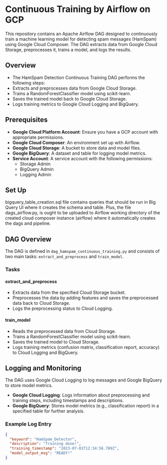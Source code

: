 # Continuous Training by Airflow on GCP
This repository contains an Apache Airflow DAG designed to continuously train a machine learning model for detecting spam messages (HamSpam) using Google Cloud Composer. The DAG extracts data from Google Cloud Storage, preprocesses it, trains a model, and logs the results.


## Overview

- The HamSpam Detection Continuous Training DAG performs the following steps:
- Extracts and preprocesses data from Google Cloud Storage.
- Trains a RandomForestClassifier model using scikit-learn.
- Saves the trained model back to Google Cloud Storage.
- Logs training metrics to Google Cloud Logging and BigQuery.

## Prerequisites

- **Google Cloud Platform Account**: Ensure you have a GCP account with appropriate permissions.
- **Google Cloud Composer**: An environment set up with Airflow.
- **Google Cloud Storage**: A bucket to store data and model files.
- **Google BigQuery**: A dataset and table for logging model metrics.
- **Service Account**: A service account with the following permissions:
  - Storage Admin
  - BigQuery Admin
  - Logging Admin

## Set Up
bigquery_table_creation.sql file contains queries that should be run in Big Query UI where it creates the schema and table. Plus, the file dags_airflow.py, is ought to be uploaded to Airflow working directory of the created cloud composer instance (airflow) where it automatically creates the dags and pipeline.


## DAG Overview

The DAG is defined in `dag_hamspam_continuous_training.py` and consists of two main tasks: `extract_and_preprocess` and `train_model`.

### Tasks

#### extract_and_preprocess

- Extracts data from the specified Cloud Storage bucket.
- Preprocesses the data by adding features and saves the preprocessed data back to Cloud Storage.
- Logs the preprocessing status to Cloud Logging.

#### train_model

- Reads the preprocessed data from Cloud Storage.
- Trains a RandomForestClassifier model using scikit-learn.
- Saves the trained model to Cloud Storage.
- Logs training metrics (confusion matrix, classification report, accuracy) to Cloud Logging and BigQuery.

## Logging and Monitoring

The DAG uses Google Cloud Logging to log messages and Google BigQuery to store model metrics.

- **Google Cloud Logging**: Logs information about preprocessing and training steps, including timestamps and descriptions.
- **Google BigQuery**: Stores model metrics (e.g., classification report) in a specified table for further analysis.

### Example Log Entry

```json
{
  "keyword": "HamSpam_Detector",
  "description": "Training done!",
  "training_timestamp": "2023-07-01T12:34:56.789Z",
  "model_output_msg": "READY!"
}

